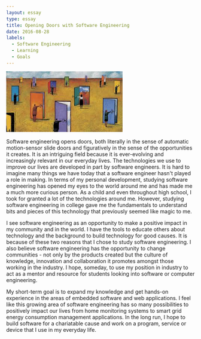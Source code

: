 ```yaml
---
layout: essay
type: essay
title: Opening Doors with Software Engineering
date: 2016-08-28
labels:
  - Software Engineering
  - Learning
  - Goals
---
```

<img class="ui fluid centered rounded image" src="../images/swengropendoors.jpeg">

Software engineering opens doors, both literally in the sense of automatic motion-sensor slide doors and figuratively in the sense of the opportunities it creates. It is an intriguing field because it is ever-evolving and increasingly relevant in our everyday lives. The technologies we use to improve our lives are developed in part by software engineers. It is hard to imagine many things we have today that a software engineer hasn't played a role in making. In terms of my personal development, studying software engineering has opened my eyes to the world around me and has made me a much more curious person. As a child and even throughout high school, I took for granted a lot of the technologies around me. However, studying software engineering in college gave me the fundamentals to understand bits and pieces of this technology that previously seemed like magic to me.

I see software engineering as an opportunity to make a positive impact in my community and in the world. I have the tools to educate others about technology and the background to build technology for good causes. It is because of these two reasons that I chose to study software engineering. I also believe software engineering has the opportunity to change communities - not only by the products created but the culture of knowledge, innovation and collaboration it promotes amongst those working in the industry. I hope, someday, to use my position in industry to act as a mentor and resource for students looking into software or computer engineering. 

My short-term goal is to expand my knowledge and get hands-on experience in the areas of embedded software and web applications. I feel like this growing area of software engineering has so many possibilities to positively impact our lives from home monitoring systems to smart grid energy consumption management applications. In the long run, I hope to build software for a chariatable cause and work on a program, service or device that I use in my everyday life. 


